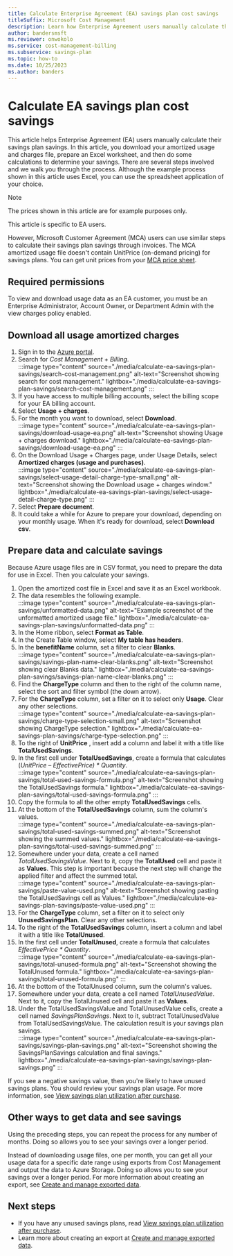 ```yaml
---
title: Calculate Enterprise Agreement (EA) savings plan cost savings
titleSuffix: Microsoft Cost Management
description: Learn how Enterprise Agreement users manually calculate their savings plan savings.
author: bandersmsft
ms.reviewer: onwokolo
ms.service: cost-management-billing
ms.subservice: savings-plan
ms.topic: how-to
ms.date: 10/25/2023
ms.author: banders
---
```


# Calculate EA savings plan cost savings

This article helps Enterprise Agreement (EA) users manually calculate their savings plan savings. In this article, you download your amortized usage and charges file, prepare an Excel worksheet, and then do some calculations to determine your savings. There are several steps involved and we walk you through the process. Although the example process shown in this article uses Excel, you can use the spreadsheet application of your choice.

> [!NOTE]
> The prices shown in this article are for example purposes only.

This article is specific to EA users. 

However, Microsoft Customer Agreement (MCA) users can use similar steps to calculate their savings plan savings through invoices. The MCA amortized usage file doesn't contain UnitPrice (on-demand pricing) for savings plans. You can get unit prices from your [MCA price sheet](download-savings-plan-price-sheet.md#download-mca-price-sheet).

## Required permissions

To view and download usage data as an EA customer, you must be an Enterprise Administrator, Account Owner, or Department Admin with the view charges policy enabled.

## Download all usage amortized charges

1. Sign in to the [Azure portal](https://portal.azure.com/).
2. Search for _Cost Management + Billing_.  
    :::image type="content" source="./media/calculate-ea-savings-plan-savings/search-cost-management.png" alt-text="Screenshot showing search for cost management." lightbox="./media/calculate-ea-savings-plan-savings/search-cost-management.png" :::
3. If you have access to multiple billing accounts, select the billing scope for your EA billing account.
4. Select **Usage + charges**.
5. For the month you want to download, select **Download**.  
    :::image type="content" source="./media/calculate-ea-savings-plan-savings/download-usage-ea.png" alt-text="Screenshot showing Usage + charges download." lightbox="./media/calculate-ea-savings-plan-savings/download-usage-ea.png" :::
6. On the Download Usage + Charges page, under Usage Details, select **Amortized charges (usage and purchases)**.  
    :::image type="content" source="./media/calculate-ea-savings-plan-savings/select-usage-detail-charge-type-small.png" alt-text="Screenshot showing the Download usage + charges window." lightbox="./media/calculate-ea-savings-plan-savings/select-usage-detail-charge-type.png" :::
7. Select **Prepare document**.
8. It could take a while for Azure to prepare your download, depending on your monthly usage. When it's ready for download, select **Download csv**.

## Prepare data and calculate savings

Because Azure usage files are in CSV format, you need to prepare the data for use in Excel. Then you calculate your savings.

1. Open the amortized cost file in Excel and save it as an Excel workbook.
2. The data resembles the following example.  
    :::image type="content" source="./media/calculate-ea-savings-plan-savings/unformatted-data.png" alt-text="Example screenshot of the unformatted amortized usage file." lightbox="./media/calculate-ea-savings-plan-savings/unformatted-data.png" :::
3. In the Home ribbon, select **Format as Table**.
4. In the Create Table window, select **My table has headers**.
5. In the **benefitName** column, set a filter to clear **Blanks**.  
    :::image type="content" source="./media/calculate-ea-savings-plan-savings/savings-plan-name-clear-blanks.png" alt-text="Screenshot showing clear Blanks data." lightbox="./media/calculate-ea-savings-plan-savings/savings-plan-name-clear-blanks.png" :::
6. Find the **ChargeType** column and then to the right of the column name, select the sort and filter symbol (the down arrow).
7. For the **ChargeType** column, set a filter on it to select only **Usage**. Clear any other selections.  
    :::image type="content" source="./media/calculate-ea-savings-plan-savings/charge-type-selection-small.png" alt-text="Screenshot showing ChargeType selection." lightbox="./media/calculate-ea-savings-plan-savings/charge-type-selection.png" :::
8. To the right of **UnitPrice** , insert add a column and label it with a title like **TotalUsedSavings**.
9. In the first cell under **TotalUsedSavings**, create a formula that calculates (_UnitPrice – EffectivePrice) \* Quantity_.  
    :::image type="content" source="./media/calculate-ea-savings-plan-savings/total-used-savings-formula.png" alt-text="Screenshot showing the TotalUsedSavings formula." lightbox="./media/calculate-ea-savings-plan-savings/total-used-savings-formula.png" :::
10. Copy the formula to all the other empty **TotalUsedSavings** cells.
11. At the bottom of the **TotalUsedSavings** column, sum the column's values.  
    :::image type="content" source="./media/calculate-ea-savings-plan-savings/total-used-savings-summed.png" alt-text="Screenshot showing the summed values." lightbox="./media/calculate-ea-savings-plan-savings/total-used-savings-summed.png" :::
12. Somewhere under your data, create a cell named _TotalUsedSavingsValue_. Next to it, copy the **TotalUsed** cell and paste it as **Values**. This step is important because the next step will change the applied filter and affect the summed total.  
    :::image type="content" source="./media/calculate-ea-savings-plan-savings/paste-value-used.png" alt-text="Screenshot showing pasting the TotalUsedSavings cell as Values." lightbox="./media/calculate-ea-savings-plan-savings/paste-value-used.png" :::
13. For the **ChargeType** column, set a filter on it to select only **UnusedSavingsPlan**. Clear any other selections.
14. To the right of the **TotalUsedSavings** column, insert a column and label it with a title like **TotalUnused**.
15. In the first cell under **TotalUnused**, create a formula that calculates _EffectivePrice \* Quantity_.  
    :::image type="content" source="./media/calculate-ea-savings-plan-savings/total-unused-formula.png" alt-text="Screenshot showing the TotalUnused formula." lightbox="./media/calculate-ea-savings-plan-savings/total-unused-formula.png" :::
16. At the bottom of the TotalUnused column, sum the column's values.
17. Somewhere under your data, create a cell named _TotalUnusedValue_. Next to it, copy the TotalUnused cell and paste it as **Values**.
18. Under the TotalUsedSavingsValue and TotalUnusedValue cells, create a cell named _SavingsPlanSavings_. Next to it, subtract TotalUnusedValue from TotalUsedSavingsValue. The calculation result is your savings plan savings.  
    :::image type="content" source="./media/calculate-ea-savings-plan-savings/savings-plan-savings.png" alt-text="Screenshot showing the SavingsPlanSavings calculation and final savings." lightbox="./media/calculate-ea-savings-plan-savings/savings-plan-savings.png" :::

If you see a negative savings value, then you're likely to have  unused savings plans. You should review your savings plan usage. For more information, see [View savings plan utilization after purchase](view-utilization.md).

## Other ways to get data and see savings

Using the preceding steps, you can repeat the process for any number of months. Doing so allows you to see your savings over a longer period.

Instead of downloading usage files, one per month, you can get all your usage data for a specific date range using exports from Cost Management and output the data to Azure Storage. Doing so allows you to see your savings over a longer period. For more information about creating an export, see [Create and manage exported data](../costs/tutorial-export-acm-data.md).

## Next steps

- If you have any unused savings plans, read [View savings plan utilization after purchase](view-utilization.md).
- Learn more about creating an export at [Create and manage exported data](../costs/tutorial-export-acm-data.md).